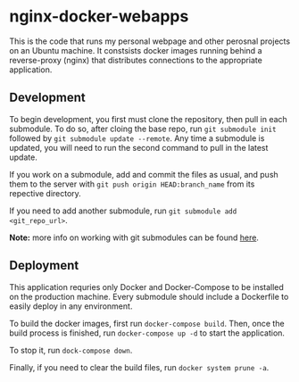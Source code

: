 # nginx-docker-webapps

This is the code that runs my personal webpage and other perosnal projects on an Ubuntu machine. It constsists docker images running behind a reverse-proxy (nginx) that distributes connections to the appropriate application. 

## Development

To begin development, you first must clone the repository, then pull in each submodule. To do so, after cloing the base repo, run `git submodule init` followed by `git submodule update --remote`. Any time a submodule is updated, you will need to run the second command to pull in the latest update.

If you work on a submodule, add and commit the files as usual, and push them to the server with `git push origin HEAD:branch_name` from its repective directory.

If you need to add another submodule, run `git submodule add <git_repo_url>`.

**Note:** more info on working with git submodules can be found [here](https://git-scm.com/book/en/v2/Git-Tools-Submodules).

## Deployment

This application requries only Docker and Docker-Compose to be installed on the production machine. Every submodule should include a Dockerfile to easily deploy in any environment.

To build the docker images, first run `docker-compose build`. Then, once the build process is finished, run `docker-compose up -d` to start the application.

To stop it, run `dock-compose down`.

Finally, if you need to clear the build files, run `docker system prune -a`.
